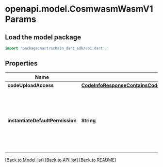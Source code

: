 # openapi.model.CosmwasmWasmV1Params

## Load the model package
```dart
import 'package:mantrachain_dart_sdk/api.dart';
```

## Properties
Name | Type | Description | Notes
------------ | ------------- | ------------- | -------------
**codeUploadAccess** | [**CodeInfoResponseContainsCodeMetaDataFromCodeInfoInstantiatePermission**](CodeInfoResponseContainsCodeMetaDataFromCodeInfoInstantiatePermission.md) |  | [optional] 
**instantiateDefaultPermission** | **String** | - ACCESS_TYPE_UNSPECIFIED: AccessTypeUnspecified placeholder for empty value  - ACCESS_TYPE_NOBODY: AccessTypeNobody forbidden  - ACCESS_TYPE_EVERYBODY: AccessTypeEverybody unrestricted  - ACCESS_TYPE_ANY_OF_ADDRESSES: AccessTypeAnyOfAddresses allow any of the addresses | [optional] [default to 'ACCESS_TYPE_UNSPECIFIED']

[[Back to Model list]](../README.md#documentation-for-models) [[Back to API list]](../README.md#documentation-for-api-endpoints) [[Back to README]](../README.md)


